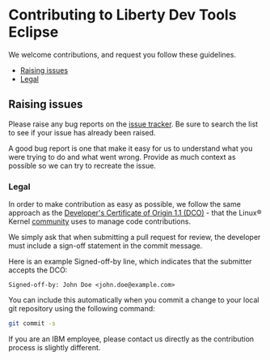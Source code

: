 # Contributing to Liberty Dev Tools Eclipse

We welcome contributions, and request you follow these guidelines.

 - [Raising issues](#raising-issues)
 - [Legal](#legal)


## Raising issues

Please raise any bug reports on the [issue tracker](https://github.com/OpenLiberty/liberty-dev-tools-eclipse/issues). Be sure to search the list to see if your issue has already been raised.

A good bug report is one that make it easy for us to understand what you were trying to do and what went wrong. Provide as much context as possible so we can try to recreate the issue.

### Legal

In order to make contribution as easy as possible, we follow the same approach as the [Developer's Certificate of Origin 1.1 (DCO)](https://developercertificate.org/) - that the Linux® Kernel [community](https://elinux.org/Developer_Certificate_Of_Origin) uses to manage code contributions.

We simply ask that when submitting a pull request for review, the developer
must include a sign-off statement in the commit message.

Here is an example Signed-off-by line, which indicates that the
submitter accepts the DCO:

```text
Signed-off-by: John Doe <john.doe@example.com>
```

You can include this automatically when you commit a change to your
local git repository using the following command:

```bash
git commit -s
```

If you are an IBM employee, please contact us directly as the contribution process is slightly different.
